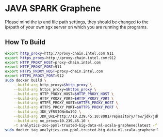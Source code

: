 # JAVA SPARK Graphene
Please mind the ip and file path settings, they should be changed to the ip/path of your own sgx server on which you are running the programs.


## How To Build

```bash
export http_proxy=http://proxy-chain.intel.com:911
export https_proxy=http://proxy-chain.intel.com:912
export HTTP_PROXY_HOST=proxy-chain.intel.com
export HTTP_PROXY_PORT=911
export HTTPS_PROXY_HOST=proxy-chain.intel.com
export HTTPS_PROXY_PORT=912
sudo docker build \
    --build-arg http_proxy=$http_proxy \
    --build-arg https_proxy=$https_proxy \
    --build-arg HTTP_PROXY_HOST=$HTTP_PROXY_HOST \
    --build-arg HTTP_PROXY_PORT=$HTTP_PROXY_PORT \
    --build-arg HTTPS_PROXY_HOST=$HTTPS_PROXY_HOST \
    --build-arg HTTPS_PROXY_PORT=$HTTPS_PROXY_PORT \
    --build-arg JDK_VERSION=8u192 \
    --build-arg JDK_URL=http://10.239.45.10:8081/repository/raw/jdk/jdk-8u192-linux-x64.tar.gz \
    --build-arg no_proxy=10.239.45.10 \
    -t analytics-zoo-ppml-trusted-big-data-ml-scala-graphene:latest -f ./Dockerfile .
sudo docker tag analytics-zoo-ppml-trusted-big-data-ml-scala-graphene:latest 10.239.47.32/arda/analytics-zoo-ppml-trusted-big-data-ml-scala-graphene:latest
```

